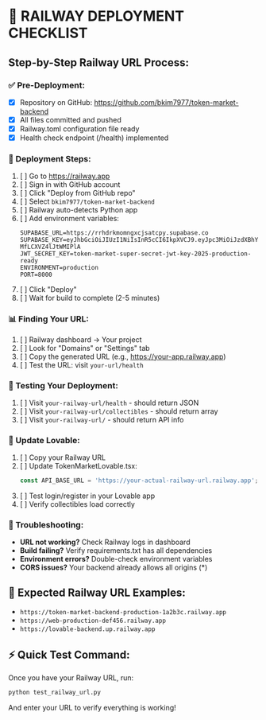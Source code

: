 # 🚂 RAILWAY DEPLOYMENT CHECKLIST

## Step-by-Step Railway URL Process:

### ✅ Pre-Deployment:
- [x] Repository on GitHub: https://github.com/bkim7977/token-market-backend
- [x] All files committed and pushed
- [x] Railway.toml configuration file ready
- [x] Health check endpoint (/health) implemented

### 🚀 Deployment Steps:
1. [ ] Go to https://railway.app
2. [ ] Sign in with GitHub account  
3. [ ] Click "Deploy from GitHub repo"
4. [ ] Select `bkim7977/token-market-backend`
5. [ ] Railway auto-detects Python app
6. [ ] Add environment variables:
   ```
   SUPABASE_URL=https://rrhdrkmomngxcjsatcpy.supabase.co
   SUPABASE_KEY=eyJhbGciOiJIUzI1NiIsInR5cCI6IkpXVCJ9.eyJpc3MiOiJzdXBhYmFzZSIsInJlZiI6InJyaGRya21vbW5neGNqc2F0Y3B5Iiwicm9sZSI6ImFub24iLCJpYXQiOjE3MzU0MDQwODUsImV4cCI6MjA1MDk4MDA4NX0.yLnx5vQyZ49vwLlT1mKS_DGx1-MfLCXVZ4lJtWMIPlA
   JWT_SECRET_KEY=token-market-super-secret-jwt-key-2025-production-ready
   ENVIRONMENT=production
   PORT=8000
   ```
7. [ ] Click "Deploy" 
8. [ ] Wait for build to complete (2-5 minutes)

### 📊 Finding Your URL:
1. [ ] Railway dashboard → Your project
2. [ ] Look for "Domains" or "Settings" tab
3. [ ] Copy the generated URL (e.g., https://your-app.railway.app)
4. [ ] Test the URL: visit `your-url/health`

### 🧪 Testing Your Deployment:
1. [ ] Visit `your-railway-url/health` - should return JSON
2. [ ] Visit `your-railway-url/collectibles` - should return array
3. [ ] Visit `your-railway-url/` - should return API info

### 💖 Update Lovable:
1. [ ] Copy your Railway URL
2. [ ] Update TokenMarketLovable.tsx:
   ```typescript
   const API_BASE_URL = 'https://your-actual-railway-url.railway.app';
   ```
3. [ ] Test login/register in your Lovable app
4. [ ] Verify collectibles load correctly

### 🐛 Troubleshooting:
- **URL not working?** Check Railway logs in dashboard
- **Build failing?** Verify requirements.txt has all dependencies
- **Environment errors?** Double-check environment variables
- **CORS issues?** Your backend already allows all origins (*)

## 🎯 Expected Railway URL Examples:
- `https://token-market-backend-production-1a2b3c.railway.app`
- `https://web-production-def456.railway.app`
- `https://lovable-backend.up.railway.app`

## ⚡ Quick Test Command:
Once you have your Railway URL, run:
```bash
python test_railway_url.py
```
And enter your URL to verify everything is working!
